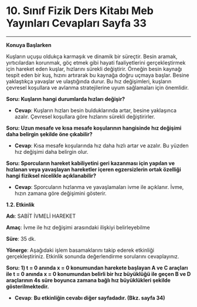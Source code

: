 # 10. Sınıf Fizik Ders Kitabı Meb Yayınları Cevapları Sayfa 33

---

**Konuya Başlarken**

Kuşların uçuşu oldukça karmaşık ve dinamik bir süreçtir. Besin aramak, yırtıcılardan korunmak, göç etmek gibi hayati faaliyetlerini gerçekleştirmek için hareket eden kuşlar, hızlarını sürekli değiştirir. Örneğin besin kaynağı tespit eden bir kuş, hızını artırarak bu kaynağa doğru uçmaya başlar. Besine yaklaştıkça yavaşlar ve ulaştığında durur. Bu hız değişimleri, kuşların çevresel koşullara ve avlanma stratejilerine uyum sağlamaları için önemlidir.

**Soru: Kuşların hangi durumlarda hızları değişir?**

-   **Cevap**: Kuşların hızları besin bulduklarında artar, besine yaklaşınca azalır. Çevresel koşullara göre hızlarını sürekli değiştirirler.

**Soru: Uzun mesafe ve kısa mesafe koşularının hangisinde hız değişimi daha belirgin şekilde öne çıkabilir?**

-   **Cevap**: Kısa mesafe koşularında hız daha hızlı artar ve azalır. Bu yüzden hız değişimi daha belirgin olur.

**Soru: Sporcuların hareket kabiliyetini geri kazanması için yapılan ve hızlanan veya yavaşlayan hareketler içeren egzersizlerin ortak özelliği hangi fiziksel nicelikle açıklanabilir?**

-   **Cevap**: Sporcuların hızlanma ve yavaşlamaları ivme ile açıklanır. İvme, hızın zamana göre değişimini gösterir.

**1.2. Etkinlik**

**Adı**: SABİT İVMELİ HAREKET

**Amaç**: İvme ile hız değişimi arasındaki ilişkiyi belirleyebilme

**Süre**: 35 dk.

**Yönerge**: Aşağıdaki işlem basamaklarını takip ederek etkinliği gerçekleştiriniz. Etkinlik sonunda değerlendirme sorularını cevaplayınız.

**Soru: 1) t = 0 anında x = 0 konumundan harekete başlayan A ve C araçları ile t = 0 anında x = 0 konumundan belirli bir hız büyüklüğü ile geçen B ve D araçlarının 4s süre boyunca zamana bağlı hız büyüklükleri şekilde gösterilmektedir.**

-   **Cevap**: **Bu etkinliğin cevabı diğer sayfadadır. (Bkz. sayfa 34)**